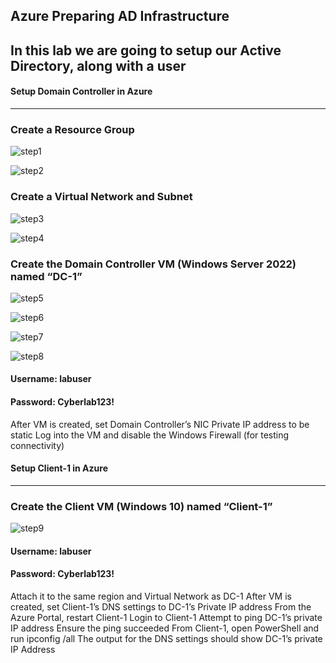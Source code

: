 Azure Preparing AD Infrastructure
---
In this lab we are going to setup our Active Directory, along with a user
---
#### Setup Domain Controller in Azure
---
### **Create a Resource Group**

![step1](https://github.com/user-attachments/assets/bc3baf6a-f0b4-4e0d-9ac6-da44c1e6d677)

![step2](https://github.com/user-attachments/assets/5c9ea2ca-331b-497f-9fd5-4eb6b8d40836)

### **Create a Virtual Network and Subnet**

![step3](https://github.com/user-attachments/assets/2a047934-f683-41e3-9b96-ad011951143e)

![step4](https://github.com/user-attachments/assets/2903baeb-dcbb-4e4a-ad93-fb3a640a3f0c)

### **Create the Domain Controller VM (Windows Server 2022) named “DC-1”**

![step5](https://github.com/user-attachments/assets/4ea0afc7-09d9-45f0-911b-cc9195307d6e)

![step6](https://github.com/user-attachments/assets/2560bed2-c68e-4cb6-92b8-d5bb97e3075b)

![step7](https://github.com/user-attachments/assets/d9eadf2c-7adb-4347-b316-a6c37a175434)

![step8](https://github.com/user-attachments/assets/1b293775-f84d-4004-8275-3d37c65400ad)

#### Username: labuser
#### Password: Cyberlab123!
After VM is created, set Domain Controller’s NIC Private IP address to be static
Log into the VM and disable the Windows Firewall (for testing connectivity)

#### Setup Client-1 in Azure
---
### Create the Client VM (Windows 10) named “Client-1”
![step9](https://github.com/user-attachments/assets/f0c02ac3-2a0c-4fca-b903-a22c4c0e1e92)

#### Username: labuser
#### Password: Cyberlab123!
Attach it to the same region and Virtual Network as DC-1
After VM is created, set Client-1’s DNS settings to DC-1’s Private IP address
From the Azure Portal, restart Client-1
Login to Client-1
Attempt to ping DC-1’s private IP address
Ensure the ping succeeded
From Client-1, open PowerShell and run ipconfig /all
The output for the DNS settings should show DC-1’s private IP Address
